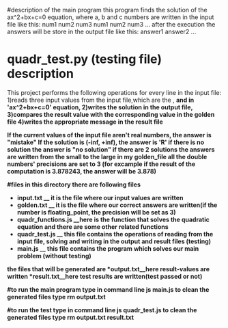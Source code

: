 #description of the main program
this program finds the solution of the ax^2+bx+c=0 equation, where a, b and c numbers are written in the input file like this:
 num1 num2 num3
 num1 num2 num3
 ...
after the execution the answers will be store in the output file like this:
 answer1
 answer2
 ... 

# quadr_test.py (testing file) description
This project performs the following operations for every line in the input file:
1)reads three input values from the input file,which are the <a>,  <b> and <c> in 'ax^2+bx+c=0' equation, 
2)writes the solution in the output file, 
3)compares the result value with the corresponding value in the golden file
4)writes the appropriate message in the result file 

If the current values of the input file aren't real numbers, the answer is "mistake"
If the solution is (-inf, +inf), the answer is 'R'
if there is no solution the answer is "no solution"
if there are 2 solutions the answers are written from the small to the large
in my golden_file all the double numbers' precisions are set to 3 
(for excample if the result of the computation is 3.878243, the answer will be 3.878)

#files
 in this directory there are following files
* input.txt __ it is the file where our input values are written
* golden.txt __ it is the file where our correct answers are written(if the number is floating_point, the precision will be set as 3)
* quadr_functions.js __here is the function that solves the quadratic equation and there are some other related functions
* quadr_test.js __ this file contains the operations of reading from the input file, 
  solving and writing in the output and result files (testing)
* main.js __ this file contains the program which solves our main problem (without testing)

the files that will be generated are 
*output.txt__here result-values are written
*result.txt__here test results are written(test passed or not)


#to run the main program type in command line
 js main.js
to clean the generated files type 
 rm output.txt


#to run the test type in command line
 js quadr_test.js
to clean the generated files type 
 rm output.txt result.txt
